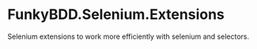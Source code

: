 # FunkyBDD.Selenium.Extensions
Selenium extensions to work more efficiently with selenium and selectors.

